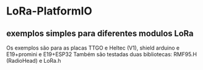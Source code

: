 # LoRa-PlatformIO
## exemplos simples para diferentes modulos LoRa
Os exemplos são para as placas TTGO e Heltec (V1), shield arduino e E19+promini e E19+ESP32
Também são testadas duas bibliotecas: RMF95.H (RadioHead) e LoRa.h
